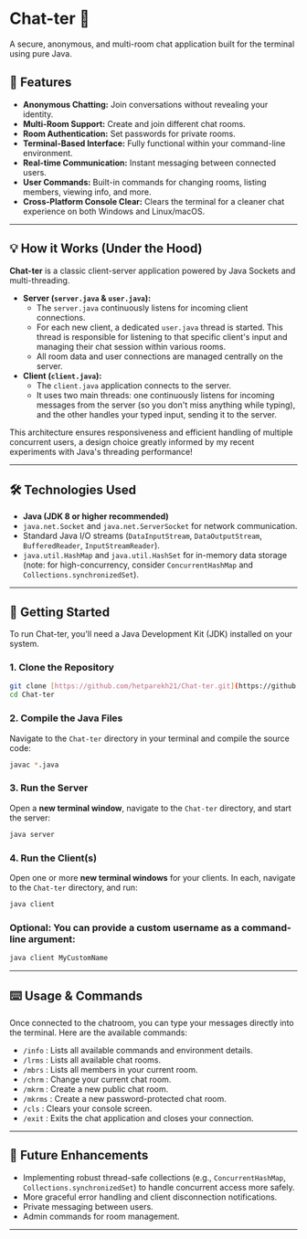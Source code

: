# Chat-ter 💬

A secure, anonymous, and multi-room chat application built for the terminal using pure Java.

## 🌟 Features

* **Anonymous Chatting:** Join conversations without revealing your identity.
* **Multi-Room Support:** Create and join different chat rooms.
* **Room Authentication:** Set passwords for private rooms.
* **Terminal-Based Interface:** Fully functional within your command-line environment.
* **Real-time Communication:** Instant messaging between connected users.
* **User Commands:** Built-in commands for changing rooms, listing members, viewing info, and more.
* **Cross-Platform Console Clear:** Clears the terminal for a cleaner chat experience on both Windows and Linux/macOS.

---

## 💡 How it Works (Under the Hood)

**Chat-ter** is a classic client-server application powered by Java Sockets and multi-threading.

* **Server (`server.java` & `user.java`):**
    * The `server.java` continuously listens for incoming client connections.
    * For each new client, a dedicated `user.java` thread is started. This thread is responsible for listening to that specific client's input and managing their chat session within various rooms.
    * All room data and user connections are managed centrally on the server.
* **Client (`client.java`):**
    * The `client.java` application connects to the server.
    * It uses two main threads: one continuously listens for incoming messages from the server (so you don't miss anything while typing), and the other handles your typed input, sending it to the server.

This architecture ensures responsiveness and efficient handling of multiple concurrent users, a design choice greatly informed by my recent experiments with Java's threading performance!

---

## 🛠 Technologies Used

* **Java (JDK 8 or higher recommended)**
* `java.net.Socket` and `java.net.ServerSocket` for network communication.
* Standard Java I/O streams (`DataInputStream`, `DataOutputStream`, `BufferedReader`, `InputStreamReader`).
* `java.util.HashMap` and `java.util.HashSet` for in-memory data storage (note: for high-concurrency, consider `ConcurrentHashMap` and `Collections.synchronizedSet`).

---

## 🚀 Getting Started

To run Chat-ter, you'll need a Java Development Kit (JDK) installed on your system.

### 1. Clone the Repository

```bash
git clone [https://github.com/hetparekh21/Chat-ter.git](https://github.com/hetparekh21/Chat-ter.git)
cd Chat-ter
```

### 2. Compile the Java Files

Navigate to the `Chat-ter` directory in your terminal and compile the source code:

```bash
javac *.java
```

### 3. Run the Server

Open a **new terminal window**, navigate to the `Chat-ter` directory, and start the server:

```bash
java server
```

### 4. Run the Client(s)

Open one or more **new terminal windows** for your clients. In each, navigate to the `Chat-ter` directory, and run:

```bash
java client
```

### Optional: You can provide a custom username as a command-line argument:

```bash
java client MyCustomName
```

---

## ⌨️ Usage & Commands

Once connected to the chatroom, you can type your messages directly into the terminal. Here are the available commands:

* `/info` : Lists all available commands and environment details.
* `/lrms` : Lists all available chat rooms.
* `/mbrs` : Lists all members in your current room.
* `/chrm` : Change your current chat room.
* `/mkrm` : Create a new public chat room.
* `/mkrms` : Create a new password-protected chat room.
* `/cls` : Clears your console screen.
* `/exit` : Exits the chat application and closes your connection.

---

## 🚧 Future Enhancements

* Implementing robust thread-safe collections (e.g., `ConcurrentHashMap`, `Collections.synchronizedSet`) to handle concurrent access more safely.
* More graceful error handling and client disconnection notifications.
* Private messaging between users.
* Admin commands for room management.

---
